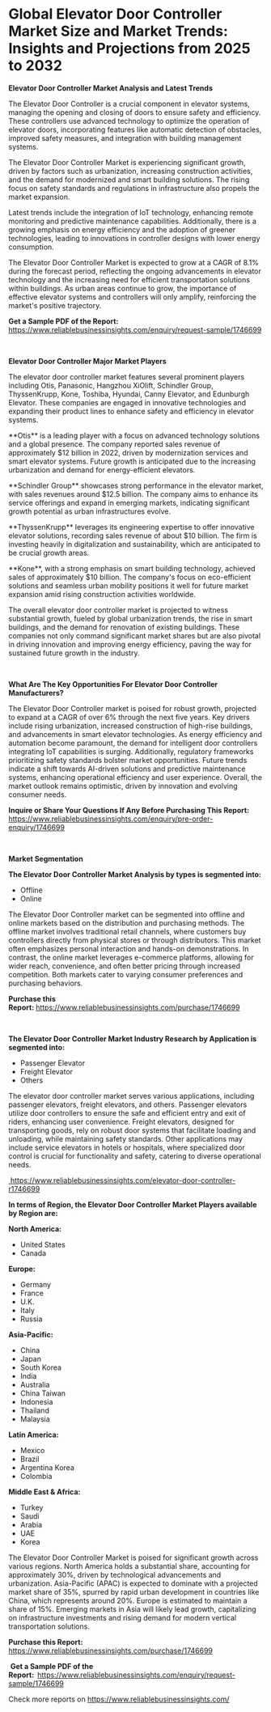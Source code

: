 <p><h1>Global Elevator Door Controller Market Size and Market Trends: Insights and Projections from 2025 to 2032</h1></p><p><strong>Elevator Door Controller Market Analysis and Latest Trends</strong></p>
<p><p>The Elevator Door Controller is a crucial component in elevator systems, managing the opening and closing of doors to ensure safety and efficiency. These controllers use advanced technology to optimize the operation of elevator doors, incorporating features like automatic detection of obstacles, improved safety measures, and integration with building management systems. </p><p>The Elevator Door Controller Market is experiencing significant growth, driven by factors such as urbanization, increasing construction activities, and the demand for modernized and smart building solutions. The rising focus on safety standards and regulations in infrastructure also propels the market expansion. </p><p>Latest trends include the integration of IoT technology, enhancing remote monitoring and predictive maintenance capabilities. Additionally, there is a growing emphasis on energy efficiency and the adoption of greener technologies, leading to innovations in controller designs with lower energy consumption. </p><p>The Elevator Door Controller Market is expected to grow at a CAGR of 8.1% during the forecast period, reflecting the ongoing advancements in elevator technology and the increasing need for efficient transportation solutions within buildings. As urban areas continue to grow, the importance of effective elevator systems and controllers will only amplify, reinforcing the market's positive trajectory.</p></p>
<p><strong>Get a Sample PDF of the Report:&nbsp;</strong> <a href="https://www.reliablebusinessinsights.com/enquiry/request-sample/1746699?utm_campaign=2099&utm_medium=2&utm_source=Github&utm_content=ia&utm_term=09042025&utm_id=elevator-door-controller">https://www.reliablebusinessinsights.com/enquiry/request-sample/1746699</a></p>
<p>&nbsp;</p>
<p><strong>Elevator Door Controller Major Market Players</strong></p>
<p><p>The elevator door controller market features several prominent players including Otis, Panasonic, Hangzhou XiOlift, Schindler Group, ThyssenKrupp, Kone, Toshiba, Hyundai, Canny Elevator, and Edunburgh Elevator. These companies are engaged in innovative technologies and expanding their product lines to enhance safety and efficiency in elevator systems.</p><p>**Otis** is a leading player with a focus on advanced technology solutions and a global presence. The company reported sales revenue of approximately $12 billion in 2022, driven by modernization services and smart elevator systems. Future growth is anticipated due to the increasing urbanization and demand for energy-efficient elevators.</p><p>**Schindler Group** showcases strong performance in the elevator market, with sales revenues around $12.5 billion. The company aims to enhance its service offerings and expand in emerging markets, indicating significant growth potential as urban infrastructures evolve.</p><p>**ThyssenKrupp** leverages its engineering expertise to offer innovative elevator solutions, recording sales revenue of about $10 billion. The firm is investing heavily in digitalization and sustainability, which are anticipated to be crucial growth areas.</p><p>**Kone**, with a strong emphasis on smart building technology, achieved sales of approximately $10 billion. The company's focus on eco-efficient solutions and seamless urban mobility positions it well for future market expansion amid rising construction activities worldwide.</p><p>The overall elevator door controller market is projected to witness substantial growth, fueled by global urbanization trends, the rise in smart buildings, and the demand for renovation of existing buildings. These companies not only command significant market shares but are also pivotal in driving innovation and improving energy efficiency, paving the way for sustained future growth in the industry.</p></p>
<p>&nbsp;</p>
<p><strong>What Are The Key Opportunities For Elevator Door Controller Manufacturers?</strong></p>
<p><p>The Elevator Door Controller market is poised for robust growth, projected to expand at a CAGR of over 6% through the next five years. Key drivers include rising urbanization, increased construction of high-rise buildings, and advancements in smart elevator technologies. As energy efficiency and automation become paramount, the demand for intelligent door controllers integrating IoT capabilities is surging. Additionally, regulatory frameworks prioritizing safety standards bolster market opportunities. Future trends indicate a shift towards AI-driven solutions and predictive maintenance systems, enhancing operational efficiency and user experience. Overall, the market outlook remains optimistic, driven by innovation and evolving consumer needs.</p></p>
<p><strong>Inquire or Share Your Questions If Any Before Purchasing This Report:</strong> <a href="https://www.reliablebusinessinsights.com/enquiry/pre-order-enquiry/1746699?utm_campaign=2099&utm_medium=2&utm_source=Github&utm_content=ia&utm_term=09042025&utm_id=elevator-door-controller">https://www.reliablebusinessinsights.com/enquiry/pre-order-enquiry/1746699</a></p>
<p>&nbsp;</p>
<p><strong>Market Segmentation</strong></p>
<p><strong>The Elevator Door Controller Market Analysis by types is segmented into:</strong></p>
<p><ul><li>Offline</li><li>Online</li></ul></p>
<p><p>The Elevator Door Controller market can be segmented into offline and online markets based on the distribution and purchasing methods. The offline market involves traditional retail channels, where customers buy controllers directly from physical stores or through distributors. This market often emphasizes personal interaction and hands-on demonstrations. In contrast, the online market leverages e-commerce platforms, allowing for wider reach, convenience, and often better pricing through increased competition. Both markets cater to varying consumer preferences and purchasing behaviors.</p></p>
<p><strong>Purchase this Report:&nbsp;</strong><a href="https://www.reliablebusinessinsights.com/purchase/1746699?utm_campaign=2099&utm_medium=2&utm_source=Github&utm_content=ia&utm_term=09042025&utm_id=elevator-door-controller">https://www.reliablebusinessinsights.com/purchase/1746699</a></p>
<p>&nbsp;</p>
<p><strong>The Elevator Door Controller Market Industry Research by Application is segmented into:</strong></p>
<p><ul><li>Passenger Elevator</li><li>Freight Elevator</li><li>Others</li></ul></p>
<p><p>The elevator door controller market serves various applications, including passenger elevators, freight elevators, and others. Passenger elevators utilize door controllers to ensure the safe and efficient entry and exit of riders, enhancing user convenience. Freight elevators, designed for transporting goods, rely on robust door systems that facilitate loading and unloading, while maintaining safety standards. Other applications may include service elevators in hotels or hospitals, where specialized door control is crucial for functionality and safety, catering to diverse operational needs.</p></p>
<p><a href="https://www.reliablebusinessinsights.com/elevator-door-controller-r1746699?utm_campaign=2099&utm_medium=2&utm_source=Github&utm_content=ia&utm_term=09042025&utm_id=elevator-door-controller">&nbsp;https://www.reliablebusinessinsights.com/elevator-door-controller-r1746699</a></p>
<p><strong>In terms of Region, the Elevator Door Controller Market Players available by Region are:</strong></p>
<p>
    <p> <strong> North America: </strong>
        <ul>
            <li>United States</li>
            <li>Canada</li>
        </ul>
        </p> 
    <p> <strong> Europe: </strong>
        <ul>
            <li>Germany</li>
            <li>France</li>
            <li>U.K.</li>
            <li>Italy</li>
            <li>Russia</li>
        </ul>
        </p> 
    <p> <strong> Asia-Pacific: </strong>
        <ul>
            <li>China</li>
            <li>Japan</li>
            <li>South Korea</li>
            <li>India</li>
            <li>Australia</li>
            <li>China Taiwan</li>
            <li>Indonesia</li>
            <li>Thailand</li>
            <li>Malaysia</li>
        </ul>
        </p> 
    <p> <strong> Latin America: </strong>
        <ul>
            <li>Mexico</li>
            <li>Brazil</li>
            <li>Argentina Korea</li>
            <li>Colombia</li>
        </ul>
        </p> 
    <p> <strong> Middle East & Africa: </strong>
        <ul>
            <li>Turkey</li>
            <li>Saudi</li>
            <li>Arabia</li>
            <li>UAE</li>
            <li>Korea</li>
        </ul>
    </p>
    </p>
<p><p>The Elevator Door Controller Market is poised for significant growth across various regions. North America holds a substantial share, accounting for approximately 30%, driven by technological advancements and urbanization. Asia-Pacific (APAC) is expected to dominate with a projected market share of 35%, spurred by rapid urban development in countries like China, which represents around 20%. Europe is estimated to maintain a share of 15%. Emerging markets in Asia will likely lead growth, capitalizing on infrastructure investments and rising demand for modern vertical transportation solutions.</p></p>
<p><strong>Purchase this Report: </strong><a href="https://www.reliablebusinessinsights.com/purchase/1746699?utm_campaign=2099&utm_medium=2&utm_source=Github&utm_content=ia&utm_term=09042025&utm_id=elevator-door-controller">https://www.reliablebusinessinsights.com/purchase/1746699</a></p>
<p>&nbsp;<strong>Get a Sample PDF of the Report:&nbsp;&nbsp;</strong><a href="https://www.reliablebusinessinsights.com/enquiry/request-sample/1746699?utm_campaign=2099&utm_medium=2&utm_source=Github&utm_content=ia&utm_term=09042025&utm_id=elevator-door-controller">https://www.reliablebusinessinsights.com/enquiry/request-sample/1746699</a></p>
<p><strong></strong></p>
<p>Check more reports on <a href="https://www.reliablebusinessinsights.com/?utm_campaign=2099&utm_medium=2&utm_source=Github&utm_content=ia&utm_term=09042025&utm_id=elevator-door-controller">https://www.reliablebusinessinsights.com/</a></p>
